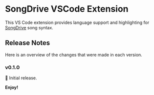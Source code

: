 # SongDrive VSCode Extension

This VS Code extension provides language support and highlighting for [SongDrive](https://github.com/devmount/SongDrive) song syntax.

## Release Notes

Here is an overview of the changes that were made in each version.

### v0.1.0

🚀 Initial release.

**Enjoy!**
